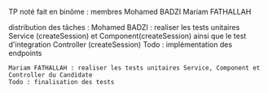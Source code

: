 TP noté fait en binôme :
	membres
	Mohamed BADZI
	Mariam FATHALLAH

distribution des tâches : 
	Mohamed BADZI : realiser les tests unitaires Service (createSession)  et Component(createSession)  ainsi que le test d'integration Controller (createSession) 
	Todo : implémentation des endpoints
	
	Mariam FATHALLAH : realiser les tests unitaires Service, Component et Controller du Candidate
	Todo : finalisation des tests
